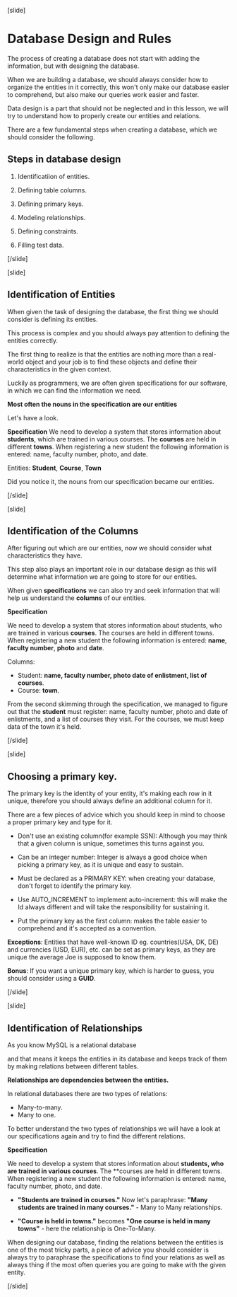 [slide]

# Database Design and Rules

The process of creating a database does not start with adding the information, but with designing the database.

When we are building a database, we should always consider how to organize the entities in it correctly, this won't only make our database easier to comprehend, but also make our queries work easier and faster.

Data design is a part that should not be neglected and in this lesson, we will try to understand how to properly create our entities and relations.

There are a few fundamental steps when creating a database, which we should consider the following.

## Steps in database design

1. Identificatiion of entities.


2. Defining table columns.


3. Defining primary keys.


4. Modeling relationships.


5. Defining constraints.


6. Filling test data. 

[/slide]

[slide]

## Identification of Entities

When given the task of designing the database, the first thing we should consider is defining its entities.

This process is complex and you should always pay attention to defining the entities correctly. 

The first thing to realize is that the entities are nothing more than a real-world object and your job is to find these objects and define their characteristics in the given context.

Luckily as programmers, we are often given specifications for our software, in which we can find the information we need. 

**Most often the nouns in the specification are our entities**

Let's have a look.

**Specification**
We need to develop a system that stores information about **students**, which are trained in various courses. 
The **courses** are held in different **towns**. 
When registering a new student the following information is entered: name, faculty number, photo, and date.
 

Entities: **Student**, **Course**, **Town**

Did you notice it, the nouns from our specification became our entities.

[/slide]

[slide]

## Identification of the Columns

After figuring out which are our entities, now we should consider what characteristics they have. 

This step also plays an important role in our database design as this will determine what information we are going to store for our entities.

When given **specifications** we can also try and seek information that will help us understand the **columns** of our entities.

**Specification**

We need to develop a system that stores information about students, who are trained in various **courses**.
The courses are held in different towns.
When registering a new student the following information is entered: **name**, **faculty number**, **photo** and **date**.


Columns: 
- Student: **name, faculty number, photo date of enlistment, list of courses**.
- Course: **town**.

From the second skimming through the specification, we managed to figure out that the **student** must register: name, faculty number, photo and date of enlistments, and a list of courses they visit. For the courses, we must keep data of the town it's held.

[/slide]

[slide]

## Choosing a primary key.

The primary key is the identity of your entity, it's making each row in it unique, therefore you should always define an additional column for it.

There are a few pieces of advice which you should keep in mind to choose a proper primary key and type for it. 

- Don't use an existing column(for example SSN): Although you may think that a given column is unique, sometimes this turns against you.


- Can be an integer number: Integer is always a good choice when picking a primary key, as it is unique and easy to sustain.


- Must be declared as a PRIMARY KEY: when creating your database, don't forget to identify the primary key.


- Use AUTO_INCREMENT to implement auto-increment: this will make the Id always different and will take the responsibility for sustaining it.


- Put the primary key as the first column: makes the table easier to comprehend and it's accepted as a convention.


**Exceptions**:
Entities that have well-known ID eg. countries(USA, DK, DE) and currencies (USD, EUR), etc. can be set as primary keys, as they are unique the average Joe is supposed to know them. 

**Bonus**: 
If you want a unique primary key, which is harder to guess, you should consider using a **GUID**. 

[/slide]

[slide]

## Identification of Relationships

As you know MySQL is a relational database 

and that means it keeps the entities in its database and keeps track of them by making relations between different tables.

**Relationships are dependencies between the entities.**

In relational databases there are two types of relations: 

- Many-to-many.
- Many to one.

To better understand the two types of relationships we will have a look at our specifications again and try to find the different relations.

**Specification** 

We need to develop a system that stores information about **students, who are trained in various courses**.
The **courses are held in different towns.
When registering a new student the following information is entered: name, faculty number, photo, and date.


- **"Students are trained in courses."** Now let's paraphrase: **"Many students are trained in many courses."** - Many to Many relationships.


- **"Course is held in towns."** becomes **"One course is held in many towns"** - here the relationship is One-To-Many.

When designing our database, finding the relations between the entities is one of the most tricky parts, a piece of advice you should consider is always try to paraphrase the specifications to find your relations as well as always thing if the most often queries you are going to make with the given entity.

[/slide]